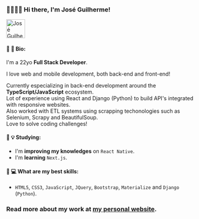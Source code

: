 ### 🏳️‍🌈👋😄 Hi there, I'm José Guilherme!

<a href="https://dev.to/joseguilhermefmoura/" target="_blank">
<img src="https://d2fltix0v2e0sb.cloudfront.net/dev-badge.svg"  width=50 alt="José Guilherme 's DEV Profile">
</a>

#### 📖 📝 Bio:

I'm a 22yo **Full Stack Developer**.

I love web and mobile development, both back-end and front-end!

Currently especializing in back-end development around the **TypeScript/JavaScript** ecosystem.<br/>
Lot of experience using React and Django (Python) to build API's integrated with responsive websites.<br/>
Also worked with ETL systems using scrapping techonologies such as Selenium, Scrapy and BeautifulSoup.<br/>
Love to solve coding challenges!<br/>

#### 🌱 💡 Studying:

- I'm **improving my knowledges** on `React Native`.
- I'm **learning** `Next.js`.


#### 💼 💻 What are my best skills:

- `HTML5`, `CSS3`, `JavaScript`, `JQuery`, `Bootstrap`, `Materialize` and `Django` (`Python`).

### Read more about my work at <a href="https://joseguilherme.dev/" target="_blank">my personal website</a>.
